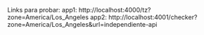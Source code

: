 Links para probar: 
app1: http://localhost:4000/tz?zone=America/Los_Angeles
app2: http://localhost:4001/checker?zone=America/Los_Angeles&url=independiente-api
